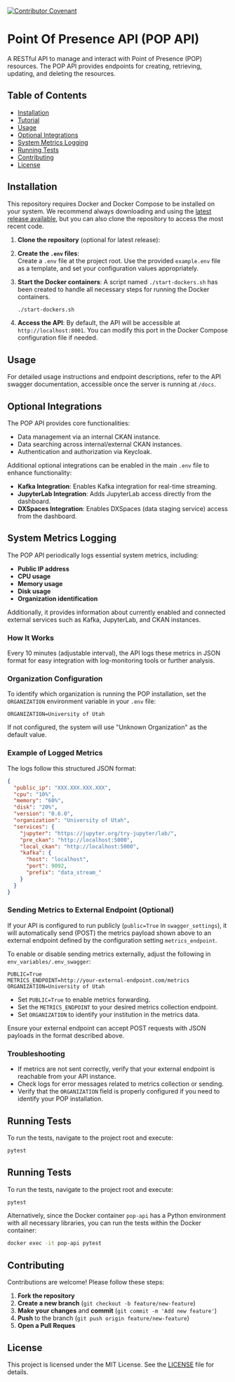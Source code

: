 [![Contributor Covenant](https://img.shields.io/badge/code%20of%20conduct-Contributor%20Covenant-brightgreen.svg)](CODE_OF_CONDUCT.md)

# Point Of Presence API (POP API)

A RESTful API to manage and interact with Point of Presence (POP) resources. The POP API provides endpoints for creating, retrieving, updating, and deleting the resources.

## Table of Contents

- [Installation](#installation)
- [Tutorial](#tutorial)
- [Usage](#usage)
- [Optional Integrations](#optional-integrations)
- [System Metrics Logging](#system-metrics-logging)
- [Running Tests](#running-tests)
- [Contributing](#contributing)
- [License](#license)

## Installation

This repository requires Docker and Docker Compose to be installed on your system. We recommend always downloading and using the [latest release available](https://github.com/sci-ndp/pop/releases), but you can also clone the repository to access the most recent code.

1. **Clone the repository** (optional for latest release):

2. **Create the `.env` files**:  
   Create a `.env` file at the project root. Use the provided `example.env` file as a template, and set your configuration values appropriately.

3. **Start the Docker containers**:
   A script named `./start-dockers.sh` has been created to handle all necessary steps for running the Docker containers.

   ```bash
   ./start-dockers.sh
   ```

4. **Access the API**:
   By default, the API will be accessible at `http://localhost:8001`. You can modify this port in the Docker Compose configuration file if needed.

## Usage

For detailed usage instructions and endpoint descriptions, refer to the API swagger documentation, accessible once the server is running at `/docs`.

## Optional Integrations

The POP API provides core functionalities:

- Data management via an internal CKAN instance.
- Data searching across internal/external CKAN instances.
- Authentication and authorization via Keycloak.

Additional optional integrations can be enabled in the main `.env` file to enhance functionality:

- **Kafka Integration**: Enables Kafka integration for real-time streaming.
- **JupyterLab Integration**: Adds JupyterLab access directly from the dashboard.
- **DXSpaces Integration**: Enables DXSpaces (data staging service) access from the dashboard.

## System Metrics Logging

The POP API periodically logs essential system metrics, including:

- **Public IP address**
- **CPU usage**
- **Memory usage**
- **Disk usage**
- **Organization identification**

Additionally, it provides information about currently enabled and connected external services such as Kafka, JupyterLab, and CKAN instances.

### How It Works

Every 10 minutes (adjustable interval), the API logs these metrics in JSON format for easy integration with log-monitoring tools or further analysis.

### Organization Configuration

To identify which organization is running the POP installation, set the `ORGANIZATION` environment variable in your `.env` file:

```env
ORGANIZATION=University of Utah
```

If not configured, the system will use "Unknown Organization" as the default value.

### Example of Logged Metrics

The logs follow this structured JSON format:

```json
{
  "public_ip": "XXX.XXX.XXX.XXX",
  "cpu": "10%",
  "memory": "60%",
  "disk": "20%",
  "version": "0.6.0",
  "organization": "University of Utah",
  "services": {
    "jupyter": "https://jupyter.org/try-jupyter/lab/",
    "pre_ckan": "http://localhost:5000",
    "local_ckan": "http://localhost:5000",
    "kafka": {
      "host": "localhost",
      "port": 9092,
      "prefix": "data_stream_"
    }
  }
}
```

### Sending Metrics to External Endpoint (Optional)

If your API is configured to run publicly (`public=True` in `swagger_settings`), it will automatically send (POST) the metrics payload shown above to an external endpoint defined by the configuration setting `metrics_endpoint`.

To enable or disable sending metrics externally, adjust the following in `env_variables/.env_swagger`:

```env
PUBLIC=True
METRICS_ENDPOINT=http://your-external-endpoint.com/metrics
ORGANIZATION=University of Utah
```

- Set `PUBLIC=True` to enable metrics forwarding.
- Set the `METRICS_ENDPOINT` to your desired metrics collection endpoint.
- Set `ORGANIZATION` to identify your institution in the metrics data.

Ensure your external endpoint can accept POST requests with JSON payloads in the format described above.

### Troubleshooting

- If metrics are not sent correctly, verify that your external endpoint is reachable from your API instance.
- Check logs for error messages related to metrics collection or sending.
- Verify that the `ORGANIZATION` field is properly configured if you need to identify your POP installation.

## Running Tests

To run the tests, navigate to the project root and execute:

```bash
pytest
```

## Running Tests

To run the tests, navigate to the project root and execute:

```bash
pytest
```

Alternatively, since the Docker container `pop-api` has a Python environment with all necessary libraries, you can run the tests within the Docker container:

```bash
docker exec -it pop-api pytest
```

## Contributing

Contributions are welcome! Please follow these steps:

1. **Fork the repository**
2. **Create a new branch** (`git checkout -b feature/new-feature`)
3. **Make your changes** and **commit** (`git commit -m 'Add new feature'`)
4. **Push** to the branch (`git push origin feature/new-feature`)
5. **Open a Pull Reques**

## License

This project is licensed under the MIT License. See the [LICENSE](https://github.com/sci-ndp/pop-py/blob/main/LICENSE) file for details.

